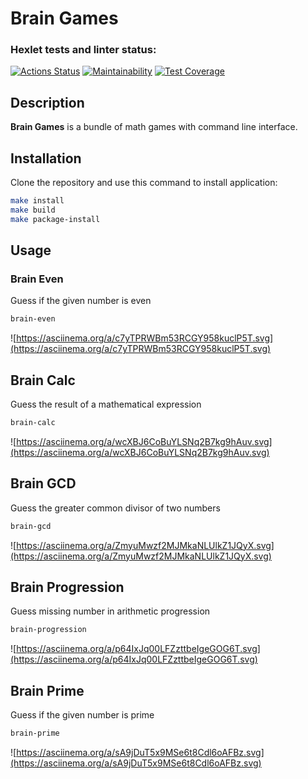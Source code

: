 # Brain Games

### Hexlet tests and linter status:
[![Actions Status](https://github.com/longspaceshortforever/python-project-49/workflows/hexlet-check/badge.svg)](https://github.com/longspaceshortforever/python-project-49/actions) 
[![Maintainability](https://api.codeclimate.com/v1/badges/a30a8a9a70037c3f54f8/maintainability)](https://codeclimate.com/github/longspaceshortforever/python-project-49/maintainability)
[![Test Coverage](https://api.codeclimate.com/v1/badges/a30a8a9a70037c3f54f8/test_coverage)](https://codeclimate.com/github/longspaceshortforever/python-project-49/test_coverage)

## Description

**Brain Games** is a bundle of math games with command line interface.

## Installation

Clone the repository and use this command to install application:

```bash
make install
make build
make package-install
```

## Usage

### Brain Even

Guess if the given number is even

```bash
brain-even
```

![https://asciinema.org/a/c7yTPRWBm53RCGY958kuclP5T.svg](https://asciinema.org/a/c7yTPRWBm53RCGY958kuclP5T.svg)

## Brain Calc

Guess the result of a mathematical expression

```bash
brain-calc
```

![https://asciinema.org/a/wcXBJ6CoBuYLSNq2B7kg9hAuv.svg](https://asciinema.org/a/wcXBJ6CoBuYLSNq2B7kg9hAuv.svg)

## Brain GCD

Guess the greater common divisor of two numbers

```bash
brain-gcd
```

![https://asciinema.org/a/ZmyuMwzf2MJMkaNLUlkZ1JQyX.svg](https://asciinema.org/a/ZmyuMwzf2MJMkaNLUlkZ1JQyX.svg)

## Brain Progression

Guess missing number in arithmetic progression

```bash
brain-progression
```

![https://asciinema.org/a/p64IxJq00LFZzttbeIgeGOG6T.svg](https://asciinema.org/a/p64IxJq00LFZzttbeIgeGOG6T.svg)

## Brain Prime

Guess if the given number is prime

```bash
brain-prime
```

![https://asciinema.org/a/sA9jDuT5x9MSe6t8Cdl6oAFBz.svg](https://asciinema.org/a/sA9jDuT5x9MSe6t8Cdl6oAFBz.svg)
